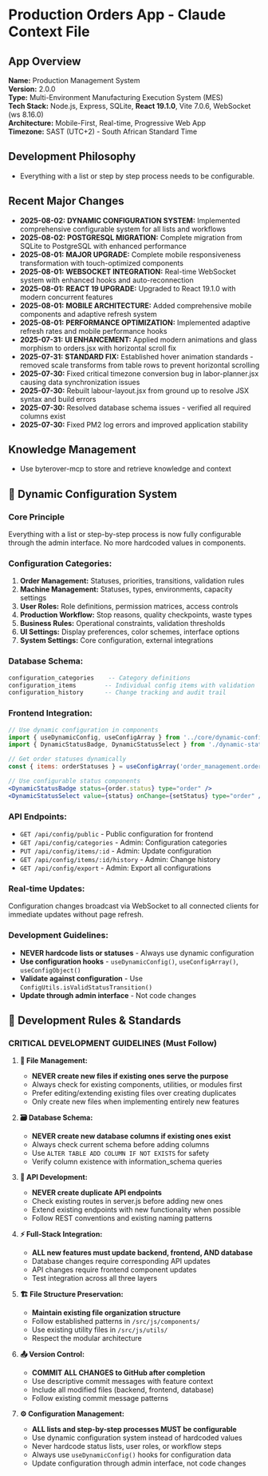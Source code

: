 # Production Orders App - Claude Context File

## App Overview
**Name:** Production Management System  
**Version:** 2.0.0  
**Type:** Multi-Environment Manufacturing Execution System (MES)  
**Tech Stack:** Node.js, Express, SQLite, **React 19.1.0**, Vite 7.0.6, WebSocket (ws 8.16.0)  
**Architecture:** Mobile-First, Real-time, Progressive Web App  
**Timezone:** SAST (UTC+2) - South African Standard Time  

## Development Philosophy
- Everything with a list or step by step process needs to be configurable.

## Recent Major Changes
- **2025-08-02:** **DYNAMIC CONFIGURATION SYSTEM:** Implemented comprehensive configurable system for all lists and workflows
- **2025-08-02:** **POSTGRESQL MIGRATION:** Complete migration from SQLite to PostgreSQL with enhanced performance
- **2025-08-01:** **MAJOR UPGRADE:** Complete mobile responsiveness transformation with touch-optimized components
- **2025-08-01:** **WEBSOCKET INTEGRATION:** Real-time WebSocket system with enhanced hooks and auto-reconnection
- **2025-08-01:** **REACT 19 UPGRADE:** Upgraded to React 19.1.0 with modern concurrent features
- **2025-08-01:** **MOBILE ARCHITECTURE:** Added comprehensive mobile components and adaptive refresh system
- **2025-08-01:** **PERFORMANCE OPTIMIZATION:** Implemented adaptive refresh rates and mobile performance hooks
- **2025-07-31:** **UI ENHANCEMENT:** Applied modern animations and glass morphism to orders.jsx with horizontal scroll fix
- **2025-07-31:** **STANDARD FIX:** Established hover animation standards - removed scale transforms from table rows to prevent horizontal scrolling
- **2025-07-30:** Fixed critical timezone conversion bug in labor-planner.jsx causing data synchronization issues
- **2025-07-30:** Rebuilt labour-layout.jsx from ground up to resolve JSX syntax and build errors
- **2025-07-30:** Resolved database schema issues - verified all required columns exist
- **2025-07-30:** Fixed PM2 log errors and improved application stability

## Knowledge Management
- Use byterover-mcp to store and retrieve knowledge and context

## 🔧 Dynamic Configuration System

### **Core Principle**
Everything with a list or step-by-step process is now fully configurable through the admin interface. No more hardcoded values in components.

### **Configuration Categories:**
1. **Order Management:** Statuses, priorities, transitions, validation rules
2. **Machine Management:** Statuses, types, environments, capacity settings
3. **User Roles:** Role definitions, permission matrices, access controls
4. **Production Workflow:** Stop reasons, quality checkpoints, waste types
5. **Business Rules:** Operational constraints, validation thresholds
6. **UI Settings:** Display preferences, color schemes, interface options
7. **System Settings:** Core configuration, external integrations

### **Database Schema:**
```sql
configuration_categories    -- Category definitions
configuration_items        -- Individual config items with validation
configuration_history      -- Change tracking and audit trail
```

### **Frontend Integration:**
```jsx
// Use dynamic configuration in components
import { useDynamicConfig, useConfigArray } from '../core/dynamic-config.js';
import { DynamicStatusBadge, DynamicStatusSelect } from './dynamic-status-badge.jsx';

// Get order statuses dynamically
const { items: orderStatuses } = useConfigArray('order_management.order_statuses');

// Use configurable status components
<DynamicStatusBadge status={order.status} type="order" />
<DynamicStatusSelect value={status} onChange={setStatus} type="order" />
```

### **API Endpoints:**
- `GET /api/config/public` - Public configuration for frontend
- `GET /api/config/categories` - Admin: Configuration categories
- `PUT /api/config/items/:id` - Admin: Update configuration
- `GET /api/config/items/:id/history` - Admin: Change history
- `GET /api/config/export` - Admin: Export all configurations

### **Real-time Updates:**
Configuration changes broadcast via WebSocket to all connected clients for immediate updates without page refresh.

### **Development Guidelines:**
- **NEVER hardcode lists or statuses** - Always use dynamic configuration
- **Use configuration hooks** - `useDynamicConfig()`, `useConfigArray()`, `useConfigObject()`
- **Validate against configuration** - Use `ConfigUtils.isValidStatusTransition()`
- **Update through admin interface** - Not code changes

## 🔧 Development Rules & Standards

### **CRITICAL DEVELOPMENT GUIDELINES** (Must Follow)

1. **📁 File Management:**
   - **NEVER create new files if existing ones serve the purpose**
   - Always check for existing components, utilities, or modules first
   - Prefer editing/extending existing files over creating duplicates
   - Only create new files when implementing entirely new features

2. **🗃️ Database Schema:**
   - **NEVER create new database columns if existing ones exist**
   - Always check current schema before adding columns
   - Use `ALTER TABLE ADD COLUMN IF NOT EXISTS` for safety
   - Verify column existence with information_schema queries

3. **🔌 API Development:**
   - **NEVER create duplicate API endpoints**
   - Check existing routes in server.js before adding new ones
   - Extend existing endpoints with new functionality when possible
   - Follow REST conventions and existing naming patterns

4. **⚡ Full-Stack Integration:**
   - **ALL new features must update backend, frontend, AND database**
   - Database changes require corresponding API updates
   - API changes require frontend component updates
   - Test integration across all three layers

5. **🏗️ File Structure Preservation:**
   - **Maintain existing file organization structure**
   - Follow established patterns in `/src/js/components/`
   - Use existing utility files in `/src/js/utils/`
   - Respect the modular architecture

6. **📤 Version Control:**
   - **COMMIT ALL CHANGES to GitHub after completion**
   - Use descriptive commit messages with feature context
   - Include all modified files (backend, frontend, database)
   - Follow existing commit message patterns

7. **⚙️ Configuration Management:**
   - **ALL lists and step-by-step processes MUST be configurable**
   - Use dynamic configuration system instead of hardcoded values
   - Never hardcode status lists, user roles, or workflow steps
   - Always use `useDynamicConfig()` hooks for configuration data
   - Update configuration through admin interface, not code changes